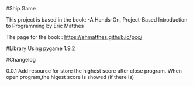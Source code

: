 #Ship Game

This project is based in the book: 
  -A Hands-On, Project-Based Introduction to Programming
    by Eric Matthes
    
   The page for the book : https://ehmatthes.github.io/pcc/
   
   
   
#Library
Using pygame 1.9.2




#Changelog

0.0.1
  Add resource for store the highest score after close program.
  When open program,the  higest score is showed (if there is)
